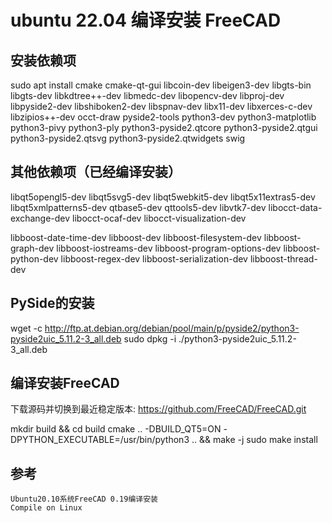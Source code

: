 # ubuntu 22.04 编译安装 FreeCAD

## 安装依赖项

sudo apt install cmake cmake-qt-gui libcoin-dev libeigen3-dev libgts-bin libgts-dev libkdtree++-dev libmedc-dev libopencv-dev libproj-dev libpyside2-dev libshiboken2-dev libspnav-dev libx11-dev libxerces-c-dev libzipios++-dev occt-draw pyside2-tools python3-dev python3-matplotlib python3-pivy python3-ply python3-pyside2.qtcore python3-pyside2.qtgui python3-pyside2.qtsvg python3-pyside2.qtwidgets swig

## 其他依赖项（已经编译安装）

libqt5opengl5-dev libqt5svg5-dev libqt5webkit5-dev libqt5x11extras5-dev libqt5xmlpatterns5-dev qtbase5-dev qttools5-dev libvtk7-dev 
libocct-data-exchange-dev libocct-ocaf-dev libocct-visualization-dev 


libboost-date-time-dev libboost-dev libboost-filesystem-dev libboost-graph-dev libboost-iostreams-dev libboost-program-options-dev libboost-python-dev libboost-regex-dev libboost-serialization-dev libboost-thread-dev 

## PySide的安装

wget -c http://ftp.at.debian.org/debian/pool/main/p/pyside2/python3-pyside2uic_5.11.2-3_all.deb
sudo dpkg -i ./python3-pyside2uic_5.11.2-3_all.deb 

## 编译安装FreeCAD

下载源码并切换到最近稳定版本: https://github.com/FreeCAD/FreeCAD.git

mkdir build && cd build
cmake .. -DBUILD_QT5=ON -DPYTHON_EXECUTABLE=/usr/bin/python3 .. && make -j
sudo make install

## 参考

    Ubuntu20.10系统FreeCAD 0.19编译安装
    Compile on Linux


